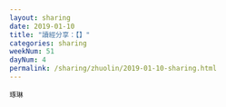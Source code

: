 ```yaml
---
layout: sharing
date: 2019-01-10
title: "讀經分享：【】"
categories: sharing
weekNum: 51
dayNum: 4
permalink: /sharing/zhuolin/2019-01-10-sharing.html
---
```


`琢琳`
